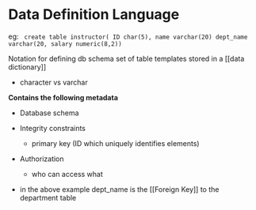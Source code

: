 # Data Definition Language
eg: ``` create table instructor(
			ID char(5),
			name varchar(20)
			dept_name varchar(20,
			salary numeric(8,2))```

Notation for defining db schema
set of table templates stored in a [[data dictionary]]
* character vs varchar

**Contains the following metadata**
* Database schema
* Integrity constraints
	* primary key (ID which uniquely identifies elements)
* Authorization
	* who can access what


* in the above example dept_name is the [[Foreign Key]] to the department table